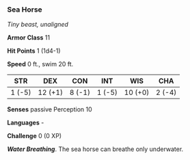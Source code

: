 ### Sea Horse

*Tiny beast, unaligned*

**Armor Class** 11

**Hit Points** 1 (1d4-1)

**Speed** 0 ft., swim 20 ft.

| STR      | DEX      | CON      | INT      | WIS      | CHA      |
|:--------:|:--------:|:--------:|:--------:|:--------:|:--------:|
| 1 (-5)   | 12 (+1)  | 8 (-1)   | 1 (-5)   | 10 (+0)  | 2 (-4)   |

**Senses** passive Perception 10

**Languages** -

**Challenge** 0 (0 XP)

***Water Breathing***. The sea horse can breathe only underwater.